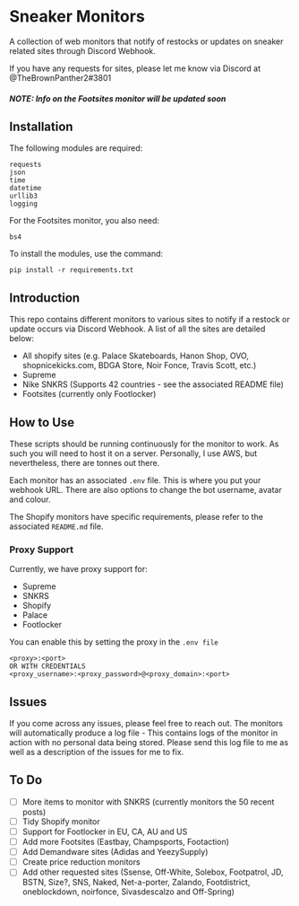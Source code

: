# Sneaker Monitors
A collection of web monitors that notify of restocks or updates on sneaker related sites through Discord Webhook.

If you have any requests for sites, please let me know via Discord at @TheBrownPanther2#3801

##### NOTE: Info on the Footsites monitor will be updated soon

## Installation
The following modules are required:
```
requests
json
time
datetime
urllib3
logging
```
For the Footsites monitor, you also need:
```
bs4
```

To install the modules, use the command:
```
pip install -r requirements.txt
```

## Introduction

This repo contains different monitors to various sites to notify if a restock or update occurs via Discord Webhook. A list of all the sites are detailed below:
- All shopify sites (e.g. Palace Skateboards, Hanon Shop, OVO, shopnicekicks.com, BDGA Store, Noir Fonce, Travis Scott, etc.)
- Supreme
- Nike SNKRS (Supports 42 countries - see the associated README file)
- Footsites (currently only Footlocker)

## How to Use

These scripts should be running continuously for the monitor to work.
As such you will need to host it on a server.
Personally, I use AWS, but nevertheless, there are tonnes out there. 

Each monitor has an associated ```.env``` file. 
This is where you put your webhook URL.
There are also options to change the bot username, avatar and colour.

The Shopify monitors have specific requirements, please refer to the associated ```README.md``` file.


### Proxy Support

Currently, we have proxy support for:
- Supreme
- SNKRS
- Shopify
- Palace
- Footlocker

You can enable this by setting the proxy in the ```.env file```
```
<proxy>:<port>
OR WITH CREDENTIALS
<proxy_username>:<proxy_password>@<proxy_domain>:<port>
```

## Issues

If you come across any issues, please feel free to reach out.
The monitors will automatically produce a log file - This contains logs of the monitor in action with no personal data being stored.
Please send this log file to me as well as a description of the issues for me to fix.

## To Do
 - [ ] More items to monitor with SNKRS (currently monitors the 50 recent posts)
 - [ ] Tidy Shopify monitor
 - [ ] Support for Footlocker in EU, CA, AU and US
 - [ ] Add more Footsites (Eastbay, Champsports, Footaction)
 - [ ] Add Demandware sites (Adidas and YeezySupply)
 - [ ] Create price reduction monitors
 - [ ] Add other requested sites (Ssense, Off-White, Solebox, Footpatrol, JD, BSTN, Size?, SNS, Naked, Net-a-porter, Zalando, Footdistrict, oneblockdown, noirfonce, Sivasdescalzo and Off-Spring)
